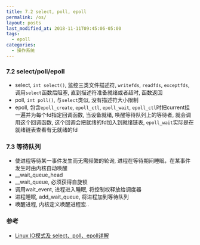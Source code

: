 ```yaml
---
title: 7.2 select, poll, epoll
permalink: /os/
layout: posts
last_modified_at: 2018-11-11T09:45:06-05:00
tags:
  - epoll
categories:
  - 操作系统
---
```


### 7.2 select/poll/epoll
* select, `int select()`, 监控三类文件描述符, `writefds`, `readfds`, `exceptfds`, 调用`select`函数后阻塞, 直到描述符准备就绪或者超时, 函数返回
* poll, `int poll()`, 与`select`类似, 没有描述符大小限制
* epoll, 包含`epoll_create`, `epoll_ctl`, `epoll_wait`, `epoll_ctl`时把current挂一遍并为每个fd指定回调函数, 当设备就绪, 唤醒等待队列上的等待者, 就会调用这个回调函数, 这个回调会把就绪的fd加入到就绪链表, `epoll_wait`实际是在就绪链表查看有无就绪的fd
### 7.3 等待队列
* 使进程等待某一事件发生而无需频繁的轮询, 进程在等待期间睡眠，在某事件发生时由内核自动唤醒
* __wait_queue_head
* __wait_queue, 必须获得自旋锁
* 调用wait_event, 进程进入睡眠, 将控制权释放给调度器
* 进程睡眠, add_wait_queue, 将进程加到等待队列
* 唤醒进程, 内核定义唤醒进程宏..

### 参考
- [Linux IO模式及 select、poll、epoll详解](https://segmentfault.com/a/1190000003063859)
